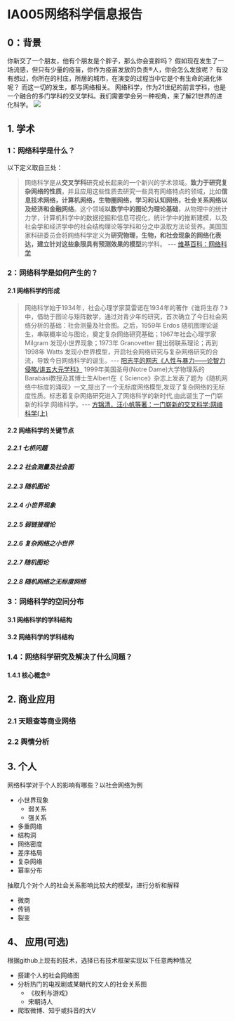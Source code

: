 # IA005网络科学信息报告

## 0：背景

你新交了一个朋友，他有个朋友是个胖子，那么你会变胖吗？
假如现在发生了一场流感，但只有少量的疫苗，你作为疫苗发放的负责®人，你会怎么发放呢？
有没有想过，你所在的村庄，所居的城市，在演变的过程当中它是个有生命的进化体呢？
而这一切的发生，都与网络相关。
网络科学，作为21世纪的前言学科，也是一个融合的多门学科的交叉学科。我们需要学会另一种视角，来了解21世界的进化科学。
![](https://imagerepos.oss-cn-beijing.aliyuncs.com/images/20190701213344.png)

## 1. 学术

### 1：网络科学是什么？
以下定义取自三处：
> 网络科学是从**交叉学科**研究成长起来的一个新兴的学术领域。**致力于研究复杂网络的性质**，并且应用这些性质去研究一些具有网络特点的领域，比如**信息技术网络，计算机网络，生物圈网络，学习和认知网络，社会关系网络以及经济和金融网络**。这个领域**以数学中的图论为理论基础**，从物理中的统计力学，计算机科学中的数据挖掘和信息可视化，统计学中的推断建模，以及社会学和经济学中的社会结构理论等学科和分之中汲取方法论营养。美国国家科研委员会将网络科学定义为**研究物理，生物，和社会现象的网络化表达，建立针对这些象限具有预测效果的模型**的学科。 --- [维基百科：网络科学](https://zh.wikipedia.org/wiki/%E7%BD%91%E7%BB%9C%E7%A7%91%E5%AD%A6)


### 2：网络科学是如何产生的？
#### 2.1 网络科学的形成
> 网络科学始于1934年，社会心理学家莫雷诺在1934年的著作《谁将生存？》中，借助于图论与矩阵数学，通过对青少年的研究，首次确立了今日社会网络分析的基础：社会测量及社会图。之后，1959年 Erdos 随机图理论诞生，串联概率论与图论，奠定复杂网络研究基础；1967年社会心理学家 Milgram 发现小世界现象；1973年 Granovetter 提出弱联系理论；再到1998年 Watts 发现小世界模型，开启社会网络研究与复杂网络研究的合流，导致今日网络科学的诞生。--- [阳志平的网志《人性与暴力——论智力侵略/讲五大元学科》](https://36kr.com/p/5059764)
> 1999年美国圣母(Notre Dame)大学物理系的 Barabási教授及其博士生Albert在《 Science》杂志上发表了题为《随机网络中标度的涌现》一文,提出了一个无标度网络模型,发现了复杂网络的无标度性质。标志着复杂网络研究进入了网络科学的新时代,由此诞生了一门崭新的科学:网络科学。--- [方锦清，汪小帆等著：一门崭新的交叉科学:网络科学(上)](http://www.cnki.com.cn/Article/CJFDTotal-WLXJ200703001.htm)
#### 2.2 网络科学的关键节点
##### 2.2.1 七桥问题

##### 2.2.2 社会测量及社会图
##### 2.2.3 随机图论
##### 2.2.4 小世界现象
##### 2.2.5 弱链接理论
##### 2.2.6 复杂网络之小世界
##### 2.2.7 随机图论
##### 2.2.8 随机网络之无标度网络

### 3：网络科学的空间分布
#### 3.1 网络科学的学科结构
#### 3.2 网络科学的学科结构


### 1.4：网络科学研究及解决了什么问题？
#### 1.4.1 核心概念®
## 2. 商业应用
### 2.1 天眼查等商业网络
### 2.2 舆情分析
## 3. 个人
网络科学对于个人的影响有哪些？以社会网络为例

- 小世界现象
    - 弱关系
    - 强关系
- 多重网络
- 结构洞
- 网络密度
- 差序格局
- 复杂网络
- 幂率分布

抽取几个对个人的社会关系影响比较大的模型，进行分析和解释
- 微商
- 传销
- 裂变

## 4、 应用(可选)
根据github上现有的技术，选择已有技术框架实现以下任意两种情况

- 搭建个人的社会网络图
- 分析热门的电视剧或某朝代的文人的社会关系图
    - 《权利与游戏》
    - 宋朝诗人
- 爬取微博、知乎或抖音的大V